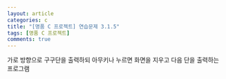 ```yaml
---
layout: article
categories: c
title: "[명품 C 프로젝트] 연습문제 3.1.5"
tags: [명품 C 프로젝트]
comments: true
---
```


가로 방향으로 구구단을 출력하되 아무키나 누르면 화면을 지우고 다음 단을 출력하는 프로그램

<script src="https://gist.github.com/junbly/dc4d419ecfcee7974b34274e9af86080.js"></script>
